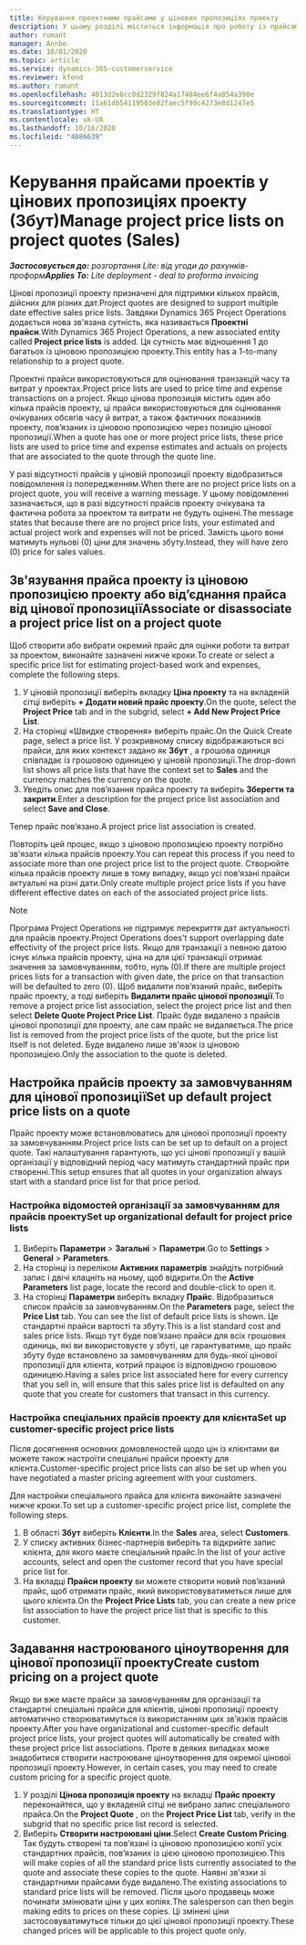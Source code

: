 ```yaml
---
title: Керування проектними прайсами у цінових пропозиціях проекту
description: У цьому розділі міститься інформація про роботу із прайсами проектів у цінових пропозиціях. (Sales)
author: rumant
manager: Annbe
ms.date: 10/01/2020
ms.topic: article
ms.service: dynamics-365-customerservice
ms.reviewer: kfend
ms.author: rumant
ms.openlocfilehash: 4013d2e8cc0d2329f824a17484ee6f4a054a390e
ms.sourcegitcommit: 11a61db54119503e82faec5f99c4273e8d1247e5
ms.translationtype: HT
ms.contentlocale: uk-UA
ms.lasthandoff: 10/16/2020
ms.locfileid: "4086639"
---
```

# <a name="manage-project-price-lists-on-project-quotes-sales"></a><span data-ttu-id="ef43d-104">Керування прайсами проектів у цінових пропозиціях проекту (Збут)</span><span class="sxs-lookup"><span data-stu-id="ef43d-104">Manage project price lists on project quotes (Sales)</span></span>

<span data-ttu-id="ef43d-105">_**Застосовується до:** розгортання Lite: від угоди до рахунків-проформ_</span><span class="sxs-lookup"><span data-stu-id="ef43d-105">_**Applies To:** Lite deployment - deal to proforma invoicing_</span></span>

<span data-ttu-id="ef43d-106">Цінові пропозиції проекту призначені для підтримки кількох прайсів, дійсних для різних дат.</span><span class="sxs-lookup"><span data-stu-id="ef43d-106">Project quotes are designed to support multiple date effective sales price lists.</span></span> <span data-ttu-id="ef43d-107">Завдяки Dynamics 365 Project Operations додається нова зв'язана сутність, яка називається **Проектні прайси**.</span><span class="sxs-lookup"><span data-stu-id="ef43d-107">With Dynamics 365 Project Operations, a new associated entity called **Project price lists** is added.</span></span> <span data-ttu-id="ef43d-108">Ця сутність має відношення 1 до багатьох із ціновою пропозицією проекту.</span><span class="sxs-lookup"><span data-stu-id="ef43d-108">This entity has a 1-to-many relationship to a project quote.</span></span>

<span data-ttu-id="ef43d-109">Проектні прайси використовуються для оцінювання транзакцій часу та витрат у проектах.</span><span class="sxs-lookup"><span data-stu-id="ef43d-109">Project price lists are used to price time and expense transactions on a project.</span></span> <span data-ttu-id="ef43d-110">Якщо цінова пропозиція містить один або кілька прайсів проекту, ці прайси використовуються для оцінювання очікуваних обсягів часу й витрат, а також фактичних показників проекту, пов’язаних із ціновою пропозицією через позицію цінової пропозиції.</span><span class="sxs-lookup"><span data-stu-id="ef43d-110">When a quote has one or more project price lists, these price lists are used to price time and expense estimates and actuals on projects that are associated to the quote through the quote line.</span></span>

<span data-ttu-id="ef43d-111">У разі відсутності прайсів у ціновій пропозиції проекту відобразиться повідомлення із попередженням.</span><span class="sxs-lookup"><span data-stu-id="ef43d-111">When there are no project price lists on a project quote, you will receive a warning message.</span></span> <span data-ttu-id="ef43d-112">У цьому повідомленні зазначається, що в разі відсутності прайсів проекту очікувана та фактична робота за проектом та витрати не будуть оцінені.</span><span class="sxs-lookup"><span data-stu-id="ef43d-112">The message states that because there are no project price lists, your estimated and actual project work and expenses will not be priced.</span></span> <span data-ttu-id="ef43d-113">Замість цього вони матимуть нульові (0) ціни для значень збуту.</span><span class="sxs-lookup"><span data-stu-id="ef43d-113">Instead, they will have zero (0) price for sales values.</span></span>

## <a name="associate-or-disassociate-a-project-price-list-on-a-project-quote"></a><span data-ttu-id="ef43d-114">Зв'язування прайса проекту із ціновою пропозицією проекту або від’єднання прайса від цінової пропозиції</span><span class="sxs-lookup"><span data-stu-id="ef43d-114">Associate or disassociate a project price list on a project quote</span></span>

<span data-ttu-id="ef43d-115">Щоб створити або вибрати окремий прайс для оцінки роботи та витрат за проектом, виконайте зазначені нижче кроки.</span><span class="sxs-lookup"><span data-stu-id="ef43d-115">To create or select a specific price list for estimating project-based work and expenses, complete the following steps.</span></span>

1. <span data-ttu-id="ef43d-116">У ціновій пропозиції виберіть вкладку **Ціна проекту** та на вкладеній сітці виберіть **+ Додати новий прайс проекту**.</span><span class="sxs-lookup"><span data-stu-id="ef43d-116">On the quote, select the **Project Price** tab and in the subgrid, select **+ Add New Project Price List**.</span></span>
2. <span data-ttu-id="ef43d-117">На сторінці «Швидке створення» виберіть прайс.</span><span class="sxs-lookup"><span data-stu-id="ef43d-117">On the Quick Create page, select a price list.</span></span> <span data-ttu-id="ef43d-118">У розкривному списку відображаються всі прайси, для яких контекст задано як **Збут** , а грошова одиниця співпадає із грошовою одиницею у ціновій пропозиції.</span><span class="sxs-lookup"><span data-stu-id="ef43d-118">The drop-down list shows all price lists that have the context set to **Sales** and the currency matches the currency on the quote.</span></span>
4. <span data-ttu-id="ef43d-119">Уведіть опис для пов’язання прайса проекту та виберіть **Зберегти та закрити**.</span><span class="sxs-lookup"><span data-stu-id="ef43d-119">Enter a description for the project price list association and select **Save and Close**.</span></span>

<span data-ttu-id="ef43d-120">Тепер прайс пов’язано.</span><span class="sxs-lookup"><span data-stu-id="ef43d-120">A project price list association is created.</span></span>

<span data-ttu-id="ef43d-121">Повторіть цей процес, якщо з ціновою пропозицією проекту потрібно зв'язати кілька прайсів проекту.</span><span class="sxs-lookup"><span data-stu-id="ef43d-121">You can repeat this process if you need to associate more than one project price list to the project quote.</span></span> <span data-ttu-id="ef43d-122">Створюйте кілька прайсів проекту лише в тому випадку, якщо усі пов’язані прайси актуальні на різні дати.</span><span class="sxs-lookup"><span data-stu-id="ef43d-122">Only create multiple project price lists if you have different effective dates on each of the associated project price lists.</span></span>

> [!NOTE]
> <span data-ttu-id="ef43d-123">Програма Project Operations не підтримує перекриття дат актуальності для прайсів проекту.</span><span class="sxs-lookup"><span data-stu-id="ef43d-123">Project Operations does't support overlapping date effectivity of the project price lists.</span></span> <span data-ttu-id="ef43d-124">Якщо для транзакції з певною датою існує кілька прайсів проекту, ціна на для цієї транзакції отримає значення за замовчуванням, тобто, нуль (0).</span><span class="sxs-lookup"><span data-stu-id="ef43d-124">If there are multiple project prices lists for a transaction with given date, the price on that transaction will be defaulted to zero (0).</span></span>
<span data-ttu-id="ef43d-125">Щоб видалити пов’язаний прайс, виберіть прайс проекту, а тоді виберіть **Видалити прайс цінової пропозиції**.</span><span class="sxs-lookup"><span data-stu-id="ef43d-125">To remove a project price list association, select the project price list and then select **Delete Quote Project Price List**.</span></span> <span data-ttu-id="ef43d-126">Прайс буде видалено з прайсів цінової пропозиції для проекту, але сам прайс не видаляється.</span><span class="sxs-lookup"><span data-stu-id="ef43d-126">The price list is removed from the project price lists of the quote, but the price list itself is not deleted.</span></span> <span data-ttu-id="ef43d-127">Буде видалено лише зв'язок із ціновою пропозицією.</span><span class="sxs-lookup"><span data-stu-id="ef43d-127">Only the association to the quote is deleted.</span></span>

## <a name="set-up-default-project-price-lists-on-a-quote"></a><span data-ttu-id="ef43d-128">Настройка прайсів проекту за замовчуванням для цінової пропозиції</span><span class="sxs-lookup"><span data-stu-id="ef43d-128">Set up default project price lists on a quote</span></span>

<span data-ttu-id="ef43d-129">Прайс проекту може встановлюватись для цінової пропозиції проекту за замовчуванням.</span><span class="sxs-lookup"><span data-stu-id="ef43d-129">Project price lists can be set up to default on a project quote.</span></span> <span data-ttu-id="ef43d-130">Такі налаштування гарантують, що усі цінові пропозиції у вашій організації у відповідний період часу матимуть стандартний прайс при створенні.</span><span class="sxs-lookup"><span data-stu-id="ef43d-130">This setup ensures that all quotes in your organization always start with a standard price list for that price period.</span></span>

### <a name="set-up-organizational-default-for-project-price-lists"></a><span data-ttu-id="ef43d-131">Настройка відомостей організації за замовчуванням для прайсів проекту</span><span class="sxs-lookup"><span data-stu-id="ef43d-131">Set up organizational default for project price lists</span></span>

1. <span data-ttu-id="ef43d-132">Виберіть **Параметри** > **Загальні** > **Параметри**.</span><span class="sxs-lookup"><span data-stu-id="ef43d-132">Go to **Settings** > **General** > **Parameters**.</span></span>
2. <span data-ttu-id="ef43d-133">На сторінці із переліком **Активних параметрів** знайдіть потрібний запис і двічі клацніть на ньому, щоб відкрити.</span><span class="sxs-lookup"><span data-stu-id="ef43d-133">On the **Active Parameters** list page, locate the record and double-click to open it.</span></span> 
3. <span data-ttu-id="ef43d-134">На сторінці **Параметри** виберіть вкладку **Прайс**. Відобразиться список прайсів за замовчуванням.</span><span class="sxs-lookup"><span data-stu-id="ef43d-134">On the **Parameters** page, select the **Price List** tab. You can see the list of default price lists is shown.</span></span> <span data-ttu-id="ef43d-135">Це стандартні прайси вартості та збуту.</span><span class="sxs-lookup"><span data-stu-id="ef43d-135">This is a list standard cost and sales price lists.</span></span> <span data-ttu-id="ef43d-136">Якщо тут буде пов’язано прайси для всіх грошових одиниць, які ви використовуєте у збуті, це гарантуватиме, що прайс збуту буде встановлено за замовчуванням для будь-якої цінової пропозиції для клієнта, котрий працює із відповідною грошовою одиницею.</span><span class="sxs-lookup"><span data-stu-id="ef43d-136">Having a sales price list associated here for every currency that you sell in, will ensure that this sales price list is defaulted on any quote that you create for customers that transact in this currency.</span></span>

### <a name="set-up-customer-specific-project-price-lists"></a><span data-ttu-id="ef43d-137">Настройка спеціальних прайсів проекту для клієнта</span><span class="sxs-lookup"><span data-stu-id="ef43d-137">Set up customer-specific project price lists</span></span>

<span data-ttu-id="ef43d-138">Після досягнення основних домовленостей щодо цін із клієнтами ви можете також настроїти спеціальні прайси проекту для клієнта.</span><span class="sxs-lookup"><span data-stu-id="ef43d-138">Customer-specific project price lists can also be set up when you have negotiated a master pricing agreement with your customers.</span></span>

<span data-ttu-id="ef43d-139">Для настройки спеціального прайса для клієнта виконайте зазначені нижче кроки.</span><span class="sxs-lookup"><span data-stu-id="ef43d-139">To set up a customer-specific project price list, complete the following steps.</span></span>

1. <span data-ttu-id="ef43d-140">В області **Збут** виберіть **Клієнти**.</span><span class="sxs-lookup"><span data-stu-id="ef43d-140">In the **Sales** area, select **Customers**.</span></span>
2. <span data-ttu-id="ef43d-141">У списку активних бізнес-партнерів виберіть та відкрийте запис клієнта, для якого маєте спеціальний прайс.</span><span class="sxs-lookup"><span data-stu-id="ef43d-141">In the list of your active accounts, select and open the customer record that you have special price list for.</span></span>
3. <span data-ttu-id="ef43d-142">На вкладці **Прайси проекту** ви можете створити новий пов’язаний прайс, щоб отримати прайс, який використовуватиметься лише для цього клієнта.</span><span class="sxs-lookup"><span data-stu-id="ef43d-142">On the **Project Price Lists** tab, you can create a new price list association to have the project price list that is specific to this customer.</span></span>

## <a name="create-custom-pricing-on-a-project-quote"></a><span data-ttu-id="ef43d-143">Задавання настроюваного ціноутворення для цінової пропозиції проекту</span><span class="sxs-lookup"><span data-stu-id="ef43d-143">Create custom pricing on a project quote</span></span>

<span data-ttu-id="ef43d-144">Якщо ви вже маєте прайси за замовчуванням для організації та стандартні спеціальні прайси для клієнтів, цінові пропозиції проекту автоматично створюватимуться із використанням цих зв’язків прайсів проекту.</span><span class="sxs-lookup"><span data-stu-id="ef43d-144">After you have organizational and customer-specific default project price lists, your project quotes will automatically be created with these project price list associations.</span></span> <span data-ttu-id="ef43d-145">Проте в деяких випадках може знадобитися створити настроюване ціноутворення для окремої цінової пропозиції проекту.</span><span class="sxs-lookup"><span data-stu-id="ef43d-145">However, in certain cases, you may need to create custom pricing for a specific project quote.</span></span> 

1. <span data-ttu-id="ef43d-146">У розділі **Цінова пропозиція проекту** на вкладці **Прайс проекту** переконайтеся, що у вкладеній сітці не вибрано запис спеціального прайса.</span><span class="sxs-lookup"><span data-stu-id="ef43d-146">On the **Project Quote** , on the **Project Price List** tab, verify in the subgrid that no specific price list record is selected.</span></span>
2. <span data-ttu-id="ef43d-147">Виберіть **Створити настроювані ціни**.</span><span class="sxs-lookup"><span data-stu-id="ef43d-147">Select **Create Custom Pricing**.</span></span> <span data-ttu-id="ef43d-148">Так будуть створені та пов’язані із ціновою пропозицією копії усіх стандартних прайсів, пов’язаних із цією ціновою пропозицією.</span><span class="sxs-lookup"><span data-stu-id="ef43d-148">This will make copies of all the standard price lists currently associated to the quote and associate these copies to the quote.</span></span> <span data-ttu-id="ef43d-149">Наявні зв'язки зі стандартними прайсами буде видалено.</span><span class="sxs-lookup"><span data-stu-id="ef43d-149">The existing associations to standard price lists will be removed.</span></span> <span data-ttu-id="ef43d-150">Після цього продавець може починати змінювати ціни у цих копіях.</span><span class="sxs-lookup"><span data-stu-id="ef43d-150">The salesperson can then begin making edits to prices on these copies.</span></span> <span data-ttu-id="ef43d-151">Ці змінені ціни застосовуватимуться тільки до цієї цінової пропозиції проекту.</span><span class="sxs-lookup"><span data-stu-id="ef43d-151">These changed prices will be applicable to this project quote only.</span></span>
